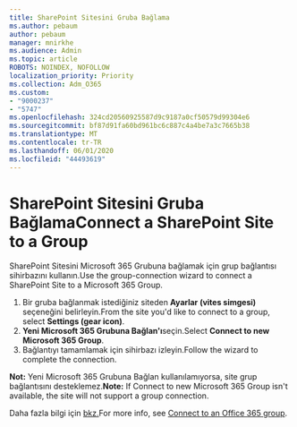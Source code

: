 ```yaml
---
title: SharePoint Sitesini Gruba Bağlama
ms.author: pebaum
author: pebaum
manager: mnirkhe
ms.audience: Admin
ms.topic: article
ROBOTS: NOINDEX, NOFOLLOW
localization_priority: Priority
ms.collection: Adm_O365
ms.custom:
- "9000237"
- "5747"
ms.openlocfilehash: 324cd20560925587d9c9187a0cf50579d99304e6
ms.sourcegitcommit: bf87d91fa60bd961bc6c887c4a4be7a3c7665b38
ms.translationtype: MT
ms.contentlocale: tr-TR
ms.lasthandoff: 06/01/2020
ms.locfileid: "44493619"
---
```

# <a name="connect-a-sharepoint-site-to-a-group"></a><span data-ttu-id="33a6a-102">SharePoint Sitesini Gruba Bağlama</span><span class="sxs-lookup"><span data-stu-id="33a6a-102">Connect a SharePoint Site to a Group</span></span>

<span data-ttu-id="33a6a-103">SharePoint Sitesini Microsoft 365 Grubuna bağlamak için grup bağlantısı sihirbazını kullanın.</span><span class="sxs-lookup"><span data-stu-id="33a6a-103">Use the group-connection wizard to connect a SharePoint Site to a Microsoft 365 Group.</span></span>

1. <span data-ttu-id="33a6a-104">Bir gruba bağlanmak istediğiniz siteden **Ayarlar (vites simgesi)** seçeneğini belirleyin.</span><span class="sxs-lookup"><span data-stu-id="33a6a-104">From the site you'd like to connect to a group, select  **Settings (gear icon)**.</span></span>
2. <span data-ttu-id="33a6a-105">**Yeni Microsoft 365 Grubuna Bağlan'ı**seçin.</span><span class="sxs-lookup"><span data-stu-id="33a6a-105">Select  **Connect to new Microsoft 365 Group**.</span></span>
3. <span data-ttu-id="33a6a-106">Bağlantıyı tamamlamak için sihirbazı izleyin.</span><span class="sxs-lookup"><span data-stu-id="33a6a-106">Follow the wizard to complete the connection.</span></span>

<span data-ttu-id="33a6a-107">**Not:**  Yeni Microsoft 365 Grubuna Bağlan kullanılamıyorsa, site grup bağlantısını desteklemez.</span><span class="sxs-lookup"><span data-stu-id="33a6a-107">**Note:**  If Connect to new Microsoft 365 Group isn't available, the site will not support a group connection.</span></span>

<span data-ttu-id="33a6a-108">Daha fazla bilgi için [bkz.](https://docs.microsoft.com/sharepoint/dev/transform/modernize-connect-to-office365-group)</span><span class="sxs-lookup"><span data-stu-id="33a6a-108">For more info, see  [Connect to an Office 365 group](https://docs.microsoft.com/sharepoint/dev/transform/modernize-connect-to-office365-group).</span></span>